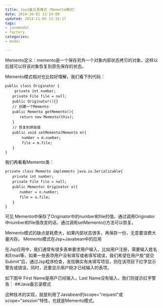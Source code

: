 ```yaml
---
title: Java备忘录模式（Memento模式）
date: 2014-10-01 13:14:00
updated: 2014-11-03 13:19:17
tags: 
- javamodel
- factory
categories: 
- model

---
```

Memento定义：memento是一个保存另外一个对象内部状态拷贝的对象，这样以后就可以将该对象恢复到原先保存的状态。


<!--more-->


Memento模式相对也比较好理解，我们看下列代码：

    public class Originator {
    　　 private int number;
    　　private File file = null;
    　　public Originator(){}
    　　// 创建一个Memento
    　　public Memento getMemento(){
    　　　　return new Memento(this);
    　　}
    　　// 恢复到原始值
    　　public void setMemento(Memento m){
    　　　　 number = m.number;
    　　　　 file = m.file;
    　　}
    }

我们再看看Memento类：

    private class Memento implements java.io.Serializable{
    　　private int number;
    　　private File file = null;
    　　public Memento( Originator o){
    　　　　number = o.number;
    　　　　file = o.file;
    　　}
    }

可见 Memento中保存了Originator中的number和file的值。通过调用Originator中number和file值改变的话，通过调用setMemento()方法可以恢复。

Memento模式的缺点是耗费大，如果内部状态很多，再保存一份，无意要浪费大量内存。
Memento模式在Jsp+Javabean中的应用

在Jsp应用中，我们通常有很多表单要求用户输入，比如用户注册，需要输入姓名和Email等，如果一些表项用户没有填写或者填写错误，我们希望在用户按"提交Submit"后，通过Jsp程序检查，发现确实有未填写项目，则在该项目下红字显示警告或错误，同时，还要显示用户刚才已经输入的表项。

如下图中 First Name是用户已经输入，Last Name没有输入，我们则提示红字警告：
##Java备忘录模式

这种技术的实现，就是利用了Javabean的scope="request"或scope="session"特性，也就是Memento模式。